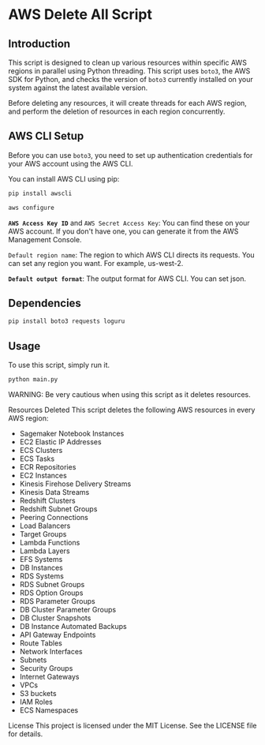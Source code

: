 # AWS Delete All  Script

## Introduction
This script is designed to clean up various resources within specific AWS regions in parallel using Python threading. This script uses `boto3`, the AWS SDK for Python, and checks the version of `boto3` currently installed on your system against the latest available version.

Before deleting any resources, it will create threads for each AWS region, and perform the deletion of resources in each region concurrently.

## AWS CLI Setup
Before you can use `boto3`, you need to set up authentication credentials for your AWS account using the AWS CLI. 

You can install AWS CLI using pip:

```bash
pip install awscli
```
```bash
aws configure
```

**`AWS Access Key ID`** and `AWS Secret Access Key`: You can find these on your AWS account. If you don't have one, you can generate it from the AWS Management Console.

`Default region name`: The region to which AWS CLI directs its requests. You can set any region you want. For example, us-west-2.

**`Default output format`**: The output format for AWS CLI. You can set json.


## Dependencies
```bash
pip install boto3 requests loguru
```



## Usage
To use this script, simply run it.

```bash
python main.py
```




WARNING: Be very cautious when using this script as it deletes resources.


Resources Deleted
This script deletes the following AWS resources in every AWS region:

- Sagemaker Notebook Instances
- EC2 Elastic IP Addresses
- ECS Clusters
- ECS Tasks
- ECR Repositories
- EC2 Instances
- Kinesis Firehose Delivery Streams
- Kinesis Data Streams
- Redshift Clusters
- Redshift Subnet Groups
- Peering Connections
- Load Balancers
- Target Groups
- Lambda Functions
- Lambda Layers
- EFS Systems
- DB Instances
- RDS Systems
- RDS Subnet Groups
- RDS Option Groups
- RDS Parameter Groups
- DB Cluster Parameter Groups
- DB Cluster Snapshots
- DB Instance Automated Backups
- API Gateway Endpoints
- Route Tables
- Network Interfaces
- Subnets
- Security Groups
- Internet Gateways
- VPCs
- S3 buckets
- IAM Roles
- ECS Namespaces


License
This project is licensed under the MIT License. See the LICENSE file for details.